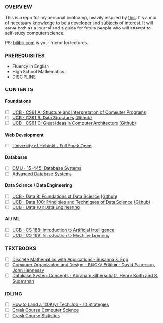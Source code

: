 ### OVERVIEW

This is a repo for my personal bootcamp, heavily inspired by [this](https://www.reddit.com/r/learnprogramming/comments/ortnef/a_super_harsh_guide_to_learning_computer_science/). It's a mix of necessary knowledge to be a developer and subjects of interest. It will serve both as a journal and a guide for future people who will attempt to self-study computer science.

PS: [bilibili.com](https://www.bilibili.com/) is your friend for lectures.

### PREREQUISITES

- Fluency in English
- High School Mathematics
- DISCIPLINE

### CONTENTS

#### Foundations
- [ ] [UCB - CS61 A: Structure and Interpretation of Computer Programs](https://inst.eecs.berkeley.edu/~cs61a/sp21/)
- [ ] [UCB - CS61 B: Data Structures](https://sp21.datastructur.es/) [(Github)](https://github.com/orgs/Berkeley-CS61B/repositories)
- [ ] [UCB - CS61 C: Great Ideas in Computer Architecture](https://cs61c.org/sp22/) [(Github)](https://github.com/orgs/61c-teach/repositories)

#### Web Development
- [ ] [University of Helsinki - Full Stack Open](https://fullstackopen.com/en/)

#### Databases
- [ ] [CMU - 15-445: Database Systems](https://15445.courses.cs.cmu.edu/fall2022/)
- [ ] [Advanced Database Systems](https://15721.courses.cs.cmu.edu/spring2020/)

#### Data Science / Data Engineering
- [ ] [UCB - Data 8: Foundations of Data Science](http://data8.org/fa21/) [(Github)](https://github.com/orgs/data-8/repositories)
- [ ] [UCB - Data 100: Principles and Techniques of Data Science](https://ds100.org/sp22/) [(Github)](https://github.com/orgs/DS-100/repositories) 
- [ ] [UCB - Data 101: Data Engineering](https://data101.org/)

#### AI / ML
- [ ] [UCB - CS 188: Introduction to Artificial Intelligence](https://inst.eecs.berkeley.edu/~cs188/fa21/)
- [ ] [UCB - CS 189: Introduction to Machine Learning](https://people.eecs.berkeley.edu/~jrs/189/)

### TEXTBOOKS
- [ ] [Discrete Mathematics with Applications - Susanna S. Epp](https://www.amazon.com/Discrete-Mathematics-Applications-Susanna-Epp-dp-1337694193/dp/1337694193/ref=dp_ob_image_bk)
- [ ] [Computer Organization and Design - RISC-V Edition - David Patterson, John Hennessy](https://www.elsevier.com/books/computer-organization-and-design-risc-v-edition/patterson/978-0-12-820331-6)
- [ ] [Database System Concepts - Abraham Silberschatz, Henry Korth and S. Sudarshan](https://www.mheducation.com/highered/product/database-system-concepts-silberschatz-korth/M9780078022159.html)

### IDLING

- [ ] [How to Land a 100K/yr Tech Job - 10 Strategies](https://www.youtube.com/watch?v=Xg9ihH15Uto)
- [ ] [Crash Course Computer Science](https://www.youtube.com/watch?v=tpIctyqH29Q&list=PL8dPuuaLjXtNlUrzyH5r6jN9ulIgZBpdo)
- [ ] [Crash Course Statistics](https://www.youtube.com/watch?v=zouPoc49xbk&list=PL8dPuuaLjXtNM_Y-bUAhblSAdWRnmBUcr)
